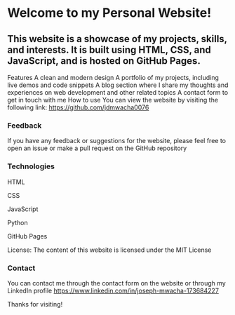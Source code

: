 # Welcome to my Personal Website!
## This website is a showcase of my projects, skills, and interests. It is built using HTML, CSS, and JavaScript, and is hosted on GitHub Pages.

Features
A clean and modern design
A portfolio of my projects, including live demos and code snippets
A blog section where I share my thoughts and experiences on web development and other related topics
A contact form to get in touch with me
How to use
You can view the website by visiting the following link: https://github.com/jdmwacha0076

### Feedback
If you have any feedback or suggestions for the website, please feel free to open an issue or make a pull request on the GitHub repository

### Technologies
HTML

CSS

JavaScript

Python 

GitHub Pages

License:
The content of this website is licensed under the MIT License

### Contact
You can contact me through the contact form on the website or through my LinkedIn profile https://www.linkedin.com/in/joseph-mwacha-173684227

Thanks for visiting!
